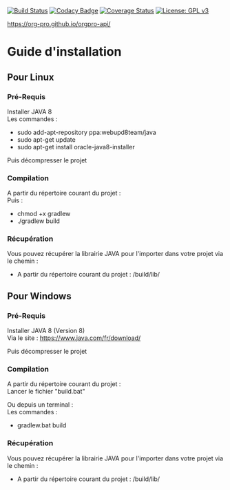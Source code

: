 [![Build Status](https://travis-ci.org/Org-Pro/orgpro-api.svg?branch=version-1.0)](https://travis-ci.org/Org-Pro/orgpro-api)
[![Codacy Badge](https://api.codacy.com/project/badge/Grade/9648a5e072954637af782a8451d4d3cc)](https://www.codacy.com/app/Trellorg/orgpro-api?utm_source=github.com&amp;utm_medium=referral&amp;utm_content=Org-Pro/orgpro-api&amp;utm_campaign=Badge_Grade)
[![Coverage Status](https://coveralls.io/repos/github/Org-Pro/orgpro-api/badge.png?branch=version-1.0)](https://coveralls.io/github/Org-Pro/orgpro-api?branch=version-1.0)
[![License: GPL v3](https://img.shields.io/badge/License-GPL%20v3-blue.svg)](https://github.com/CodeChillAlluna/code-chill/blob/master/LICENSE)

<https://org-pro.github.io/orgpro-api/>

# Guide d'installation

## Pour Linux

### Pré-Requis
Installer JAVA 8  
Les commandes :  
- sudo add-apt-repository ppa:webupd8team/java  
- sudo apt-get update  
- sudo apt-get install oracle-java8-installer  
 
Puis décompresser le projet
    
### Compilation
A partir du répertoire courant du projet :  
Puis :  
- chmod +x gradlew  
- ./gradlew build  

### Récupération
Vous pouvez récupérer la librairie JAVA pour l'importer dans votre projet via le chemin :  
- A partir du répertoire courant du projet : /build/lib/
    
## Pour Windows

### Pré-Requis
Installer JAVA 8 (Version 8)  
Via le site : <https://www.java.com/fr/download/>  

Puis décompresser le projet

### Compilation
A partir du répertoire courant du projet :  
Lancer le fichier "build.bat"  

Ou depuis un terminal :  
Les commandes :  
- gradlew.bat build

### Récupération
Vous pouvez récupérer la librairie JAVA pour l'importer dans votre projet via le chemin :  
- A partir du répertoire courant du projet : /build/lib/

